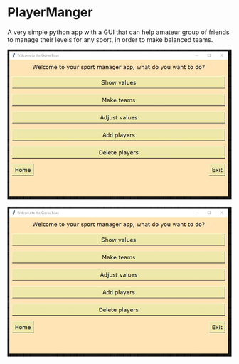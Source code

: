 
# PlayerManger
A very simple python app with a GUI that can help amateur group of friends to manage their levels for any sport, in order to make balanced teams.


<img src="demopicture.JPG" alt="Paris" class="center">
<p align="center">
<img src="demopicture.JPG" alt="ssnn" border="0"></a>
</p>
